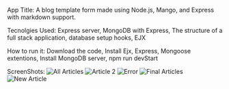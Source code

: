 App Title: A blog template form made using Node.js, Mango, and Express with markdown support.

Tecnolgies Used: Express server,  MongoDB with Express, The structure of a full stack application, database setup hooks, EJX

How to run it: Download the code, Install Ejx, Express, Mongoose extentions,  Install MongoDB server,  npm run devStart

ScreenShots:
![All Articles](https://user-images.githubusercontent.com/98564245/184465535-37a8268d-281d-46c8-b992-b126d607e999.JPG)
![Article 2](https://user-images.githubusercontent.com/98564245/184465536-eac6921c-9663-4c05-ad33-9944c5c80a63.JPG)
![Error](https://user-images.githubusercontent.com/98564245/184465538-763e8ff4-3ddc-44e9-99fd-918c179c836b.JPG)
![Final Articles](https://user-images.githubusercontent.com/98564245/184465539-a7175ffe-87c6-40d4-8faa-1a0060215ed7.JPG)
![New Article](https://user-images.githubusercontent.com/98564245/184465541-a5e2cbe8-22bf-4d01-94e6-7c47d8c45caa.JPG)
